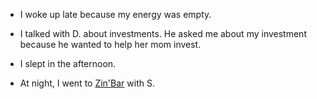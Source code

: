 - I woke up late because my energy was empty.

- I talked with D. about investments. He asked me about my investment because he wanted to help her mom invest.

- I slept in the afternoon.

- At night, I went to [Zin'Bar](https://zinbar.com.br/) with S.
